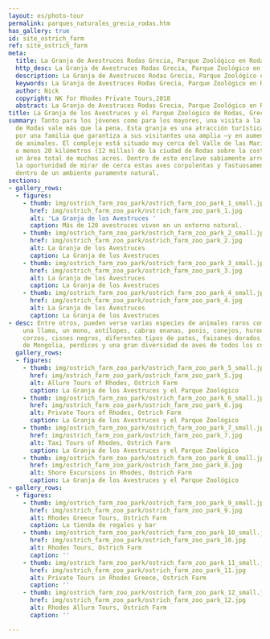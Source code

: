 ```yaml
---
layout: es/photo-tour
permalink: parques_naturales_grecia_rodas.htm
has_gallery: true
id: site_ostrich_farm
ref: site_ostrich_farm
meta:
  title: La Granja de Avestruces Rodas Grecia, Parque Zoológico en Rodas
  http_desc: La Granja de Avestruces Rodas Grecia, Parque Zoológico en Rodas
  description: La Granja de Avestruces Rodas Grecia, Parque Zoológico en Rodas
  keywords: La Granja de Avestruces Rodas Grecia, Parque Zoológico en Rodas
  author: Nick
  copyright: NK for Rhodes Private Tours,2018
  abstract: La Granja de Avestruces Rodas Grecia, Parque Zoológico en Rodas
title: La Granja de los Avestruces y el Parque Zoológico de Rodas, Grecia
summary: Tanto para los jóvenes como para los mayores, una visita a la Granja de Avestruces
  de Rodas vale más que la pena. Esta granja es una atracción turística administrada
  por una familia que garantiza a sus visitantes una amplia –y en aumento- selección
  de animales. El complejo está situado muy cerca del Valle de las Mariposas, a más
  o menos 20 kilómetros (12 millas) de la ciudad de Rodas sobre la costa oeste, cubriendo
  un área total de muchos acres. Dentro de este enclave sabiamente arreglado se tiene
  la oportunidad de mirar de cerca estas aves corpulentas y fastuosamente emplumadas
  dentro de un ambiente puramente natural.
sections:
- gallery_rows:
  - figures:
    - thumb: img/ostrich_farm_zoo_park/ostrich_farm_zoo_park_1_small.jpg
      href: img/ostrich_farm_zoo_park/ostrich_farm_zoo_park_1.jpg
      alt: 'La Granja de los Avestruces '
      caption: Más de 120 avestruces viven en un entorno natural.
    - thumb: img/ostrich_farm_zoo_park/ostrich_farm_zoo_park_2_small.jpg
      href: img/ostrich_farm_zoo_park/ostrich_farm_zoo_park_2.jpg
      alt: La Granja de los Avestruces
      caption: La Granja de los Avestruces
    - thumb: img/ostrich_farm_zoo_park/ostrich_farm_zoo_park_3_small.jpg
      href: img/ostrich_farm_zoo_park/ostrich_farm_zoo_park_3.jpg
      alt: La Granja de los Avestruces
      caption: La Granja de los Avestruces
    - thumb: img/ostrich_farm_zoo_park/ostrich_farm_zoo_park_4_small.jpg
      href: img/ostrich_farm_zoo_park/ostrich_farm_zoo_park_4.jpg
      alt: La Granja de los Avestruces
      caption: La Granja de los Avestruces
- desc: Entre otros, pueden verse varias especies de animales raros como zorros, canguros,
    una llama, un mono, antílopes, cabras enanas, ponis, conejos, hurones, zorrillos,
    corzos, cisnes negros, diferentes tipos de patos, faisanes dorados, loros amarillos
    de Mongolia, perdices y una gran diversidad de aves de todos los continentes.
  gallery_rows:
  - figures:
    - thumb: img/ostrich_farm_zoo_park/ostrich_farm_zoo_park_5_small.jpg
      href: img/ostrich_farm_zoo_park/ostrich_farm_zoo_park_5.jpg
      alt: Allure Tours of Rhodes, Ostrich Farm
      caption: La Granja de los Avestruces y el Parque Zoológico
    - thumb: img/ostrich_farm_zoo_park/ostrich_farm_zoo_park_6_small.jpg
      href: img/ostrich_farm_zoo_park/ostrich_farm_zoo_park_6.jpg
      alt: Private Tours of Rhodes, Ostrich Farm
      caption: La Granja de los Avestruces y el Parque Zoológico
    - thumb: img/ostrich_farm_zoo_park/ostrich_farm_zoo_park_7_small.jpg
      href: img/ostrich_farm_zoo_park/ostrich_farm_zoo_park_7.jpg
      alt: Taxi Tours of Rhodes, Ostrich Farm
      caption: La Granja de los Avestruces y el Parque Zoológico
    - thumb: img/ostrich_farm_zoo_park/ostrich_farm_zoo_park_8_small.jpg
      href: img/ostrich_farm_zoo_park/ostrich_farm_zoo_park_8.jpg
      alt: Shore Excursions in Rhodes, Ostrich Farm
      caption: La Granja de los Avestruces y el Parque Zoológico
- gallery_rows:
  - figures:
    - thumb: img/ostrich_farm_zoo_park/ostrich_farm_zoo_park_9_small.jpg
      href: img/ostrich_farm_zoo_park/ostrich_farm_zoo_park_9.jpg
      alt: Rhodes Greece Tours, Ostrich Farm
      caption: La tienda de regalos y bar
    - thumb: img/ostrich_farm_zoo_park/ostrich_farm_zoo_park_10_small.jpg
      href: img/ostrich_farm_zoo_park/ostrich_farm_zoo_park_10.jpg
      alt: Rhodes Tours, Ostrich Farm
      caption: ''
    - thumb: img/ostrich_farm_zoo_park/ostrich_farm_zoo_park_11_small.jpg
      href: img/ostrich_farm_zoo_park/ostrich_farm_zoo_park_11.jpg
      alt: Private Tours in Rhodes Greece, Ostrich Farm
      caption: ''
    - thumb: img/ostrich_farm_zoo_park/ostrich_farm_zoo_park_12_small.jpg
      href: img/ostrich_farm_zoo_park/ostrich_farm_zoo_park_12.jpg
      alt: Rhodes Allure Tours, Ostrich Farm
      caption: ''

---
```

